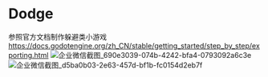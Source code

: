 # Dodge
参照官方文档制作躲避类小游戏
https://docs.godotengine.org/zh_CN/stable/getting_started/step_by_step/exporting.html
![企业微信截图_690e3039-074b-4242-bfa4-0793092a6c3e](https://user-images.githubusercontent.com/56622810/114297527-b59ab200-9ae3-11eb-8bcb-e4fcf71ae71e.png)
![企业微信截图_d5ba0b03-2e63-457d-bf1b-fc0154d2eb7f](https://user-images.githubusercontent.com/56622810/114297589-f4306c80-9ae3-11eb-8f6a-681471580f59.png)
